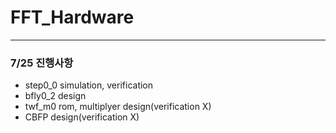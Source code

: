 # FFT_Hardware

---
### 7/25 진행사항
- step0_0 simulation, verification
- bfly0_2 design
- twf_m0 rom, multiplyer design(verification X)
- CBFP design(verification X)
